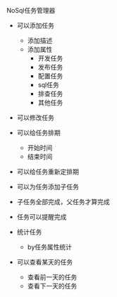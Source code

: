 NoSql任务管理器

- 可以添加任务
	- 添加描述
	- 添加属性
		- 开发任务
		- 发布任务
		- 配置任务
		- sql任务
		- 排查任务
		- 其他任务
- 可以修改任务

- 可以给任务排期
	- 开始时间
	- 结束时间
- 可以给任务重新定排期

- 可以为任务添加子任务

- 子任务全部完成，父任务才算完成

- 任务可以提醒完成

- 统计任务
	- by任务属性统计

- 可以查看某天的任务
	- 查看前一天的任务
	- 查看下一天的任务
